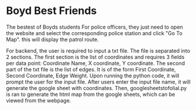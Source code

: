 # Boyd Best Friends
 The bestest of Boyds students
For police officers, they just need to open the website and select the corresponding police station and click "Go To Map". this will display the patrol route. 

For backend, the user is required to input a txt file. The file is separated into 2 sections. The first section is the list of coordinates and requires 3 fields per data point: Coordinate Name, X coordinate, Y coordinate. The second part of the txt file is the list of edges. It is of the form First Coordinate, Second Coordinate, Edge Weight. Upon running the python code, it will prompt the user for the input file. After users enter the input file name, it will generate the google sheet with coordinates. Then, googlesheetstofolial.py is ran to generate the html map from the google sheets, which can be viewed from the webpage.